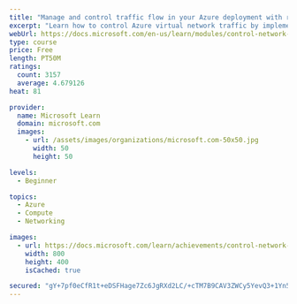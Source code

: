 ```yaml
---
title: "Manage and control traffic flow in your Azure deployment with routes"
excerpt: "Learn how to control Azure virtual network traffic by implementing custom routes."
webUrl: https://docs.microsoft.com/en-us/learn/modules/control-network-traffic-flow-with-routes/
type: course
price: Free
length: PT50M
ratings:
  count: 3157
  average: 4.679126
heat: 81

provider:
  name: Microsoft Learn
  domain: microsoft.com
  images:
    - url: /assets/images/organizations/microsoft.com-50x50.jpg
      width: 50
      height: 50

levels:
  - Beginner

topics:
  - Azure
  - Compute
  - Networking

images:
  - url: https://docs.microsoft.com/learn/achievements/control-network-traffic-flow-with-routes-social.png
    width: 800
    height: 400
    isCached: true

secured: "gY+7pf0eCfR1t+eDSFHage7Zc6JgRXd2LC/+cTM7B9CAV3ZWCy5YevQ3+1Yn5hLsh2Qdegej0mvGeJ05+ElS/BJtopjTJ8oIuIqXsjLir5JDGYYs/1mdljOC6ST9+MAzlybDw6LjScNSxdi7D7Sg6cxyvIcDLjwzitZNZ+X1qQD3Og8NTLJb7dwJXl7TzRsmiZ1ce0/b2FEAvtMQx79cCUE0ycp4wa6ZJHkmQgVmbXpAaq8cKh5LjAvuhPOCWhNy/nhjay8IC5df8uu0qA9zD+twFgO89zj2nv+YqIJjNjM8gLjQZ2Oiy/KhRoNco6BAvt2B+Oet6WNg7YbCQbhntqV4yzeu/AcUixC6gI6UDUJbb90NnnRamkasDN40+aoYJJ2CTVyFoUCqgDneJMtYdewR7w4louG4/wXQkaNHX70=;roRHJiukGGa6JfFxC2Fj5A=="
---
```


